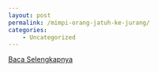 ```yaml
---
layout: post
permalink: /mimpi-orang-jatuh-ke-jurang/
categories:
    - Uncategorized
---
```


[Baca Selengkapnya](/03)